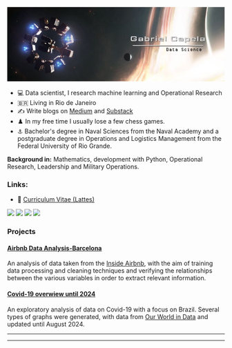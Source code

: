   <img src="interestelar_cover.jpg" >
</p>


- :computer: Data scientist, I research machine learning and Operational Research
- :brazil: Living in Rio de Janeiro
- :writing_hand: Write blogs on [Medium](https://medium.com/@gabrielcapela) and [Substack](https://gabrielcapela.substack.com/)
- :chess_pawn: In my free time I usually lose a few chess games.
- :anchor: Bachelor's degree in Naval Sciences from the Naval Academy and a postgraduate degree in Operations and Logistics Management from the Federal University of Rio Grande.

**Background in:** Mathematics, development with Python, Operational Research, Leadership and Military Operations.


### Links:

* :page_facing_up: [Curriculum Vitae (Lattes)](http://lattes.cnpq.br/9498483432817080)

[<img src="https://img.shields.io/badge/LinkedIn-0077B5?style=for-the-badge&logo=linkedin&logoColor=white"/>](https://www.linkedin.com/in/gabrielcapela)
[<img src="https://img.shields.io/badge/Medium-12100E?style=for-the-badge&logo=medium&logoColor=white" />](https://medium.com/@gabrielcapela)
[<img src="https://img.shields.io/badge/Substack-%23006f5c.svg?style=for-the-badge&logo=substack&logoColor=FF6719" />](https://gabrielcapela.substack.com/)
[<img src="https://img.shields.io/badge/Kaggle-20BEFF?style=for-the-badge&logo=Kaggle&logoColor=white" />](https://www.kaggle.com/gabrielcapela/)


### **Projects**

#### [Airbnb Data Analysis-Barcelona](https://github.com/gabrielcapela/Airbnb_Barcelona.git)
An analysis of data taken from the [Inside Airbnb](http://insideairbnb.com/get-the-data.html), with the aim of training data processing and cleaning techniques and verifying the relationships between the various variables in order to extract relevant information.

#### [ Covid-19 overwiew until 2024](https://github.com/gabrielcapela/Panorama_Covid-19.git)  
An exploratory analysis of data on Covid-19 with a focus on Brazil. Several types of graphs were generated, with data from [Our World in Data](https://ourworldindata.org) and updated until August 2024.

* **
---
